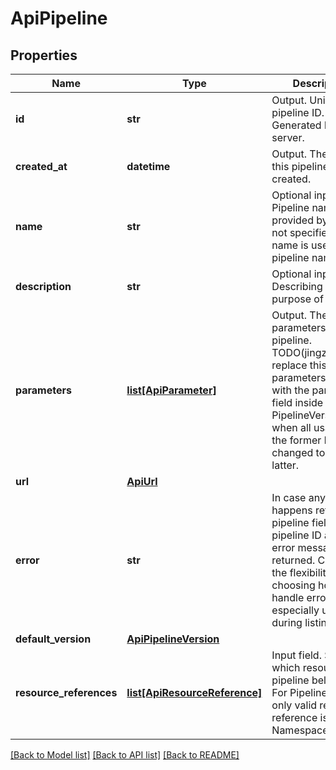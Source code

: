 # ApiPipeline

## Properties

| Name                    | Type                                                      | Description                                                                                                                                                                                                           | Notes      |
| ----------------------- | --------------------------------------------------------- | --------------------------------------------------------------------------------------------------------------------------------------------------------------------------------------------------------------------- | ---------- |
| **id**                  | **str**                                                   | Output. Unique pipeline ID. Generated by API server.                                                                                                                                                                  | [optional] |
| **created_at**          | **datetime**                                              | Output. The time this pipeline is created.                                                                                                                                                                            | [optional] |
| **name**                | **str**                                                   | Optional input field. Pipeline name provided by user. If not specified, file name is used as pipeline name.                                                                                                           | [optional] |
| **description**         | **str**                                                   | Optional input field. Describing the purpose of the job.                                                                                                                                                              | [optional] |
| **parameters**          | [**list[ApiParameter]**](ApiParameter.md)                 | Output. The input parameters for this pipeline. TODO(jingzhang36): replace this parameters field with the parameters field inside PipelineVersion when all usage of the former has been changed to use the latter.    | [optional] |
| **url**                 | [**ApiUrl**](ApiUrl.md)                                   |                                                                                                                                                                                                                       | [optional] |
| **error**               | **str**                                                   | In case any error happens retrieving a pipeline field, only pipeline ID and the error message is returned. Client has the flexibility of choosing how to handle error. This is especially useful during listing call. | [optional] |
| **default_version**     | [**ApiPipelineVersion**](ApiPipelineVersion.md)           |                                                                                                                                                                                                                       | [optional] |
| **resource_references** | [**list[ApiResourceReference]**](ApiResourceReference.md) | Input field. Specify which resource this pipeline belongs to. For Pipeline, the only valid resource reference is a single Namespace.                                                                                  | [optional] |

[[Back to Model list]](../README.md#documentation-for-models) [[Back to API list]](../README.md#documentation-for-api-endpoints) [[Back to README]](../README.md)
